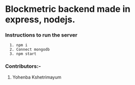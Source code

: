 # Blockmetric backend made in express, nodejs.

### Instructions to run the server

```
  1. npm i
  2. Connect mongodb 
  3. npm start

```

### Contributors:-

1. Yohenba Kshetrimayum